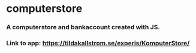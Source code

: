 # computerstore
### A computerstore and bankaccount created with JS.
### Link to app: https://tildakallstrom.se/experis/KomputerStore/
